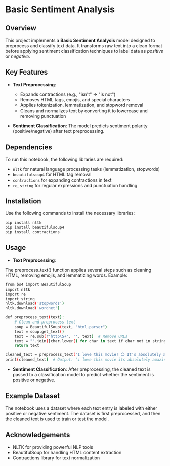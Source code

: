 # Basic Sentiment Analysis

## Overview

This project implements a **Basic Sentiment Analysis** model designed to preprocess and classify text data. It transforms raw text into a clean format before applying sentiment classification techniques to label data as *positive* or *negative*.

## Key Features

- **Text Preprocessing**:
  - Expands contractions (e.g., "isn't" → "is not")
  - Removes HTML tags, emojis, and special characters
  - Applies tokenization, lemmatization, and stopword removal
  - Cleans and normalizes text by converting it to lowercase and removing punctuation

- **Sentiment Classification**: The model predicts sentiment polarity (positive/negative) after text preprocessing.

## Dependencies

To run this notebook, the following libraries are required:

- `nltk` for natural language processing tasks (lemmatization, stopwords)
- `beautifulsoup4` for HTML tag removal
- `contractions` for expanding contractions in text
- `re`, `string` for regular expressions and punctuation handling

## Installation

Use the following commands to install the necessary libraries:

```bash
pip install nltk
pip install beautifulsoup4
pip install contractions
```

## Usage
- **Text Preprocessing**:

The preprocess_text() function applies several steps such as cleaning HTML, removing emojis, and lemmatizing words.
Example:
```bash
from bs4 import BeautifulSoup
import nltk
import re
import string
nltk.download('stopwords')
nltk.download('wordnet')

def preprocess_text(text):
    # Clean and preprocess text
    soup = BeautifulSoup(text, "html.parser")
    text = soup.get_text()
    text = re.sub(r'http\S+', '', text)  # Remove URLs
    text = "".join([char.lower() for char in text if char not in string.punctuation])
    return text

cleaned_text = preprocess_text("I love this movie! 😊 It's absolutely amazing!")
print(cleaned_text)  # Output: "i love this movie its absolutely amazing"
```

- **Sentiment Classification**: After preprocessing, the cleaned text is passed to a classification model to predict whether the sentiment is positive or negative.

## Example Dataset
The notebook uses a dataset where each text entry is labeled with either positive or negative sentiment. The dataset is first preprocessed, and then the cleaned text is used to train or test the model.

## Acknowledgements
- NLTK for providing powerful NLP tools
- BeautifulSoup for handling HTML content extraction
- Contractions library for text normalization